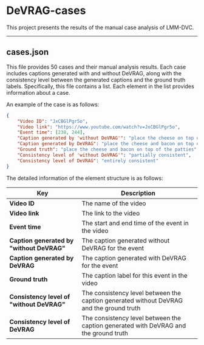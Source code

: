 # DeVRAG-cases
This project presents the results of the manual case analysis of LMM-DVC.
***
## cases.json
This file provides 50 cases and their manual analysis results. Each case includes captions generated with and without DeVRAG, along with the consistency level between the generated captions and the ground truth labels. Specifically, this file contains a list. Each element in the list provides information about a case. 

An example of the case is as follows:

```json
{
    "Video ID": "JxCBGlPgr5o",
    "Video link": "https://www.youtube.com/watch?v=JxCBGlPgr5o",
    "Event time": [238, 244],
    "Caption generated by 'without DeVRAG'": "place the cheese on top of the meat",
    "Caption generated by DeVRAG": "place the cheese and bacon on top of the patties",
    "Ground truth": "place the cheese and bacon on top of the patties",
    "Consistency level of 'without DeVRAG'": "partially consistent",
    "Consistency level of DeVRAG": "entirely consistent"
}
```
<!-- - **Video ID:** the name of the video
- **Video link:** the link to the video
- **Event time:** the start and end time of the event in the video
- **Caption generated by "without DeVRAG":** the caption generated without DeVRAG for the event
- **Caption generated by DeVRAG** refers to the caption generated with DeVRAG for the event
- **Ground truth:** the caption label for this event in the video
- **Consistency level of "without DeVRAG":** the consistency level between the caption generated without DeVRAG and the ground truth
- **Consistency level of DeVRAG:** the consistency level between the caption generated with DeVRAG and the ground truth -->
  
The detailed information of the element structure is as follows:

|Key|Description|
|---|---|
|**Video ID**| The name of the video|
|**Video link**| The link to the video|
|**Event time**| The start and end time of the event in the video|
| **Caption generated by "without DeVRAG"**| The caption generated without DeVRAG for the event|
| **Caption generated by DeVRAG**| The caption generated with DeVRAG for the event|
| **Ground truth**| The caption label for this event in the video|
| **Consistency level of "without DeVRAG"**| The consistency level between the caption generated without DeVRAG and the ground truth|
| **Consistency level of DeVRAG**| The consistency level between the caption generated with DeVRAG and the ground truth|
